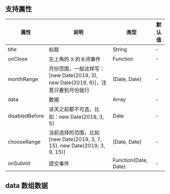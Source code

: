 ## 支持属性

| 属性           | 说明                                                                             | 类型                 | 默认值 |
| -------------- | -------------------------------------------------------------------------------- | -------------------- | ------ |
| title          | 标题                                                                             | String               | -      |
| onClose        | 左上角的 X 的关闭事件                                                            | Function             | -      |
| monthRange     | 月份范围，一般这样写：[new Date(2019, 3), new Date(2019, 6)]，注意只要到月份就行 | [Date, Date]         | -      |
| data           | 数据                                                                             | Array                | -      |
| disabledBefore | 该天之前都不可选，比如：new Date(2019, 3, 5)                                     | Date                 | -      |
| chooseRange    | 当前选择的范围，比如 [new Date(2019, 3, 7, 15), new Date(2019, 3, 9, 15)]        | [Date, Date]         | -      |
| onSubmit       | 提交事件                                                                         | Function(Date, Date) | -      |

## data 数组数据
